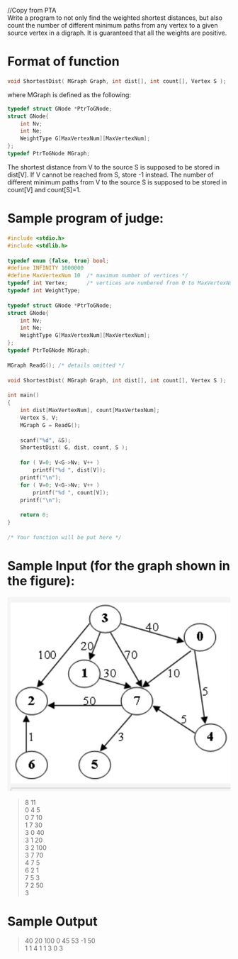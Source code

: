 //Copy from PTA\
Write a program to not only find the weighted shortest distances, but also count the number of different minimum paths from any vertex to a given source vertex in a digraph. It is guaranteed that all the weights are positive.


# Format of function
```c
void ShortestDist( MGraph Graph, int dist[], int count[], Vertex S );
```
where MGraph is defined as the following:
```c
typedef struct GNode *PtrToGNode;
struct GNode{
    int Nv;
    int Ne;
    WeightType G[MaxVertexNum][MaxVertexNum];
};
typedef PtrToGNode MGraph;
```
The shortest distance from V to the source S is supposed to be stored in dist[V]. If V cannot be reached from S, store -1 instead. The number of different minimum paths from V to the source S is supposed to be stored in count[V] and count[S]=1.

# Sample program of judge:
```c
#include <stdio.h>
#include <stdlib.h>

typedef enum {false, true} bool;
#define INFINITY 1000000
#define MaxVertexNum 10  /* maximum number of vertices */
typedef int Vertex;      /* vertices are numbered from 0 to MaxVertexNum-1 */
typedef int WeightType;

typedef struct GNode *PtrToGNode;
struct GNode{
    int Nv;
    int Ne;
    WeightType G[MaxVertexNum][MaxVertexNum];
};
typedef PtrToGNode MGraph;

MGraph ReadG(); /* details omitted */

void ShortestDist( MGraph Graph, int dist[], int count[], Vertex S );

int main()
{
    int dist[MaxVertexNum], count[MaxVertexNum];
    Vertex S, V;
    MGraph G = ReadG();

    scanf("%d", &S);
    ShortestDist( G, dist, count, S );

    for ( V=0; V<G->Nv; V++ )
        printf("%d ", dist[V]);
    printf("\n");
    for ( V=0; V<G->Nv; V++ )
        printf("%d ", count[V]);
    printf("\n");

    return 0;
}

/* Your function will be put here */


```

# Sample Input (for the graph shown in the figure):
![Figure1](./figures/figure1.png)
>8 11\
>0 4 5\
>0 7 10\
>1 7 30\
>3 0 40\
>3 1 20\
>3 2 100\
>3 7 70\
>4 7 5\
>6 2 1\
>7 5 3\
>7 2 50\
>3

# Sample Output 
>40 20 100 0 45 53 -1 50 \
>1 1 4 1 1 3 0 3 




